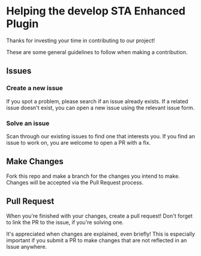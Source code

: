 # Helping the develop STA Enhanced Plugin
Thanks for investing your time in contributing to our project!

These are some general guidelines to follow when making a contribution.

## Issues
### Create a new issue
If you spot a problem, please search if an issue already exists.  If a related
issue doesn't exist, you can open a new issue using the relevant issue form.

### Solve an issue
Scan through our existing issues to find one that interests you.  If you find
an issue to work on, you are welcome to open a PR with a fix.

## Make Changes
Fork this repo and make a branch for the changes you intend to make.
Changes will be accepted via the Pull Request process.

## Pull Request
When you're finished with your changes, create a pull request!
Don't forget to link the PR to the issue, if you're solving one.

It's appreciated when changes are explained, even briefly!  This is especially
important if you submit a PR to make changes that are not reflected in an Issue
anywhere.
